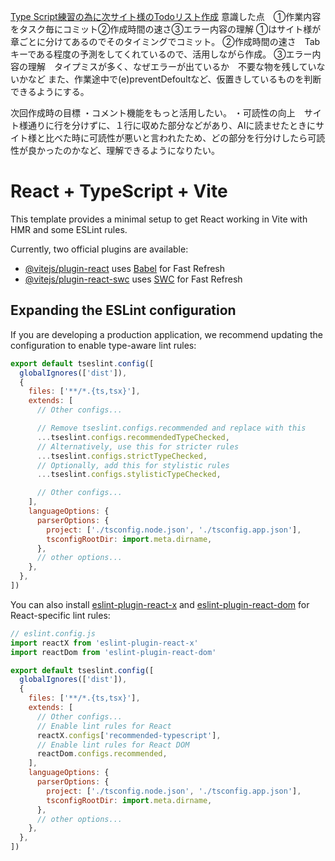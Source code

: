 [Type Script練習の為に次サイト様のTodoリスト作成](https://zenn.dev/sprout2000/articles/40328708afaeb9)
意識した点　①作業内容をタスク毎にコミット②作成時間の速さ③エラー内容の理解
①はサイト様が章ごとに分けてあるのでそのタイミングでコミット。
②作成時間の速さ　Tabキーである程度の予測をしてくれているので、活用しながら作成。
③エラー内容の理解　タイプミスが多く、なぜエラーが出ているか　不要な物を残していないかなど
また、作業途中で(e)preventDefoultなど、仮置きしているものを判断できるようにする。

次回作成時の目標
・コメント機能をもっと活用したい。
・可読性の向上　サイト様通りに行を分けずに、１行に収めた部分などがあり、AIに読ませたときにサイト様と比べた時に可読性が悪いと言われたため、どの部分を行分けしたら可読性が良かったのかなど、理解できるようになりたい。

# React + TypeScript + Vite

This template provides a minimal setup to get React working in Vite with HMR and some ESLint rules.

Currently, two official plugins are available:

- [@vitejs/plugin-react](https://github.com/vitejs/vite-plugin-react/blob/main/packages/plugin-react) uses [Babel](https://babeljs.io/) for Fast Refresh
- [@vitejs/plugin-react-swc](https://github.com/vitejs/vite-plugin-react/blob/main/packages/plugin-react-swc) uses [SWC](https://swc.rs/) for Fast Refresh

## Expanding the ESLint configuration

If you are developing a production application, we recommend updating the configuration to enable type-aware lint rules:

```js
export default tseslint.config([
  globalIgnores(['dist']),
  {
    files: ['**/*.{ts,tsx}'],
    extends: [
      // Other configs...

      // Remove tseslint.configs.recommended and replace with this
      ...tseslint.configs.recommendedTypeChecked,
      // Alternatively, use this for stricter rules
      ...tseslint.configs.strictTypeChecked,
      // Optionally, add this for stylistic rules
      ...tseslint.configs.stylisticTypeChecked,

      // Other configs...
    ],
    languageOptions: {
      parserOptions: {
        project: ['./tsconfig.node.json', './tsconfig.app.json'],
        tsconfigRootDir: import.meta.dirname,
      },
      // other options...
    },
  },
])
```

You can also install [eslint-plugin-react-x](https://github.com/Rel1cx/eslint-react/tree/main/packages/plugins/eslint-plugin-react-x) and [eslint-plugin-react-dom](https://github.com/Rel1cx/eslint-react/tree/main/packages/plugins/eslint-plugin-react-dom) for React-specific lint rules:

```js
// eslint.config.js
import reactX from 'eslint-plugin-react-x'
import reactDom from 'eslint-plugin-react-dom'

export default tseslint.config([
  globalIgnores(['dist']),
  {
    files: ['**/*.{ts,tsx}'],
    extends: [
      // Other configs...
      // Enable lint rules for React
      reactX.configs['recommended-typescript'],
      // Enable lint rules for React DOM
      reactDom.configs.recommended,
    ],
    languageOptions: {
      parserOptions: {
        project: ['./tsconfig.node.json', './tsconfig.app.json'],
        tsconfigRootDir: import.meta.dirname,
      },
      // other options...
    },
  },
])
```
